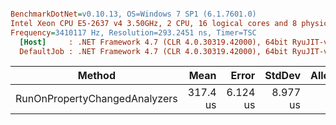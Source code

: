 ``` ini

BenchmarkDotNet=v0.10.13, OS=Windows 7 SP1 (6.1.7601.0)
Intel Xeon CPU E5-2637 v4 3.50GHz, 2 CPU, 16 logical cores and 8 physical cores
Frequency=3410117 Hz, Resolution=293.2451 ns, Timer=TSC
  [Host]     : .NET Framework 4.7 (CLR 4.0.30319.42000), 64bit RyuJIT-v4.7.2558.0
  DefaultJob : .NET Framework 4.7 (CLR 4.0.30319.42000), 64bit RyuJIT-v4.7.2558.0


```
|                        Method |     Mean |    Error |   StdDev | Allocated |
|------------------------------ |---------:|---------:|---------:|----------:|
| RunOnPropertyChangedAnalyzers | 317.4 us | 6.124 us | 8.977 us |     444 B |

